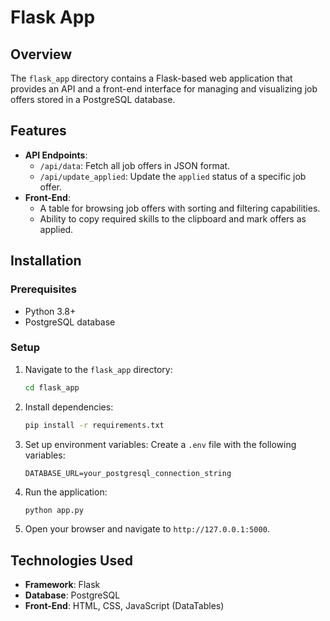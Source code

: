 # Flask App

## Overview

The `flask_app` directory contains a Flask-based web application that provides an API and a front-end interface for managing and visualizing job offers stored in a PostgreSQL database.

## Features

- **API Endpoints**:
  - `/api/data`: Fetch all job offers in JSON format.
  - `/api/update_applied`: Update the `applied` status of a specific job offer.
- **Front-End**:
  - A table for browsing job offers with sorting and filtering capabilities.
  - Ability to copy required skills to the clipboard and mark offers as applied.

## Installation

### Prerequisites
- Python 3.8+
- PostgreSQL database

### Setup

1. Navigate to the `flask_app` directory:
   ```bash
   cd flask_app
   ```

2. Install dependencies:
   ```bash
   pip install -r requirements.txt
   ```

3. Set up environment variables:
   Create a `.env` file with the following variables:
   ```env
   DATABASE_URL=your_postgresql_connection_string
   ```

4. Run the application:
   ```bash
   python app.py
   ```

5. Open your browser and navigate to `http://127.0.0.1:5000`.


## Technologies Used

- **Framework**: Flask
- **Database**: PostgreSQL
- **Front-End**: HTML, CSS, JavaScript (DataTables)

